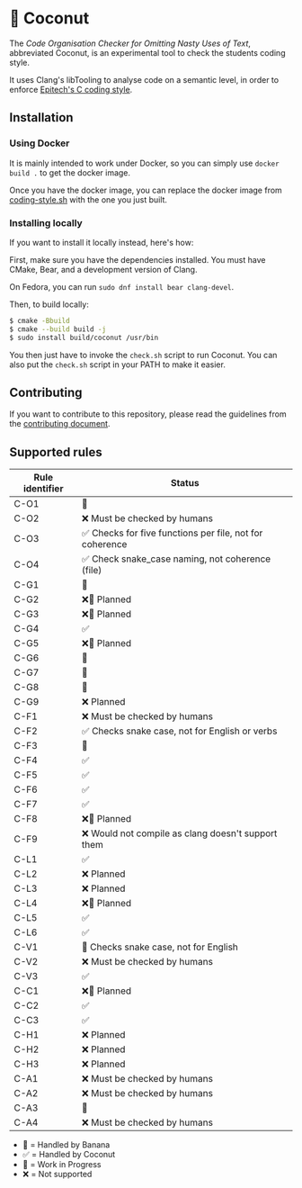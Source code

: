 # 🥥 Coconut

The *Code Organisation Checker for Omitting Nasty Uses of Text*, abbreviated Coconut, is an experimental tool to check the students coding style.

It uses Clang's libTooling to analyse code on a semantic level, in order to enforce [Epitech&#39;s C coding style](https://intra.epitech.eu/file/Public/technical-documentations/C/epitech_c_coding_style.pdf).

## Installation

### Using Docker

It is mainly intended to work under Docker, so you can simply use `docker build .` to get the docker image.

Once you have the docker image, you can replace the docker image from [coding-style.sh](https://github.com/Epitech/coding-style-checker) with the one you just built.

### Installing locally

If you want to install it locally instead, here's how:

First, make sure you have the dependencies installed. You must have CMake, Bear, and a development version of Clang.

On Fedora, you can run `sudo dnf install bear clang-devel`.

Then, to build locally:

```sh
$ cmake -Bbuild
$ cmake --build build -j
$ sudo install build/coconut /usr/bin
```

You then just have to invoke the `check.sh` script to run Coconut. You can also put the `check.sh` script in your PATH to make it easier.

## Contributing

If you want to contribute to this repository, please read the guidelines from the [contributing document](CONTRIBUTING.md).

## Supported rules

| Rule identifier | Status                                                   |
| --------------- | -------------------------------------------------------- |
| C-O1            | 🍌                                                       |
| C-O2            | ❌ Must be checked by humans                             |
| C-O3            | ✅ Checks for five functions per file, not for coherence |
| C-O4            | ✅ Check snake_case naming, not coherence (file)         |
| C-G1            | 🍌                                                       |
| C-G2            | ❌🍌 Planned                                             |
| C-G3            | ❌🍌 Planned                                             |
| C-G4            | ✅                                                       |
| C-G5            | ❌🍌 Planned                                             |
| C-G6            | 🍌                                                       |
| C-G7            | 🍌                                                       |
| C-G8            | 🍌                                                       |
| C-G9            | ❌ Planned                                               |
| C-F1            | ❌ Must be checked by humans                             |
| C-F2            | ✅ Checks snake case, not for English or verbs           |
| C-F3            | 🍌                                                       |
| C-F4            | ✅                                                       |
| C-F5            | ✅                                                       |
| C-F6            | ✅                                                       |
| C-F7            | ✅                                                       |
| C-F8            | ❌🍌 Planned                                             |
| C-F9            | ❌ Would not compile as clang doesn't support them       |
| C-L1            | ✅                                                       |
| C-L2            | ❌ Planned                                               |
| C-L3            | ❌ Planned                                               |
| C-L4            | ❌🍌 Planned                                             |
| C-L5            | ✅                                                       |
| C-L6            | ✅                                                       |
| C-V1            | 🚧 Checks snake case, not for English                    |
| C-V2            | ❌ Must be checked by humans                             |
| C-V3            | ✅                                                       |
| C-C1            | ❌🍌 Planned                                             |
| C-C2            | ✅                                                       |
| C-C3            | ✅                                                       |
| C-H1            | ❌ Planned                                               |
| C-H2            | ❌ Planned                                               |
| C-H3            | ❌ Planned                                               |
| C-A1            | ❌ Must be checked by humans                             |
| C-A2            | ❌ Must be checked by humans                             |
| C-A3            | 🍌                                                       |
| C-A4            | ❌ Must be checked by humans                             |

- 🍌 = Handled by Banana
- ✅ = Handled by Coconut
- 🚧 = Work in Progress
- ❌ = Not supported

